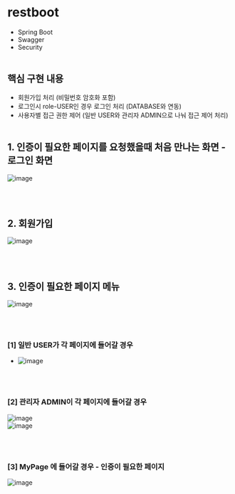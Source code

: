 # restboot
- Spring Boot
- Swagger
- Security
  <br><br>
## 핵심 구현 내용
-  회원가입 처리 (비밀번호 암호화 포함)
-  로그인시 role-USER인 경우 로그인 처리 (DATABASE와 연동)
-  사용자별 접근 권한 제어 (일반 USER와 관리자 ADMIN으로 나눠 접근 제어 처리)
<br><br>
## 1. 인증이 필요한 페이지를 요청했을때 처음 만나는 화면 -로그인 화면
![image](https://github.com/swanbaek/restboot/assets/20180958/f51e3817-01d5-4443-8806-dc75e0fa7c64)

<br><br>
## 2. 회원가입
![image](https://github.com/swanbaek/restboot/assets/20180958/acd75895-cdd9-4642-808c-5bf3e9380eea)

<br><br>
## 3. 인증이 필요한 페이지 메뉴

![image](https://github.com/swanbaek/restboot/assets/20180958/617059a4-4c65-4164-ab72-5219d0b1022b)

<br><br>

### [1] 일반 USER가 각 페이지에 들어갈 경우

- ![image](https://github.com/swanbaek/restboot/assets/20180958/025c11e3-badb-48e3-96c1-0f8a0715ab30)

<br><br>

### [2] 관리자 ADMIN이 각 페이지에 들어갈 경우

![image](https://github.com/swanbaek/restboot/assets/20180958/494352e9-e303-42b5-a813-0ba8d0a0f87a)
<br>
![image](https://github.com/swanbaek/restboot/assets/20180958/36ec4e63-75b3-422a-b49e-8001d1d2e0b1)

<br><br>

### [3] MyPage 에 들어갈 경우 - 인증이 필요한 페이지

![image](https://github.com/swanbaek/restboot/assets/20180958/f099e47f-378a-4016-bf36-e150ea98d71f)

<br><br>




